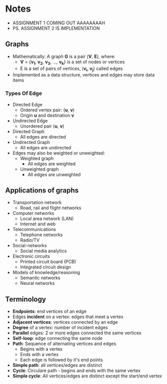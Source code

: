 # Notes

- ASSIGNMENT 1 COMING OUT AAAAAAAAH
- PS. ASSIGNMENT 2 IS IMPLEMENTATION

## Graphs

- Mathematically: A graph **G** is a pair (**V**, **E**), where:
  - **V** = {**v<sub>1</sub>**, **v<sub>2</sub>**, **v<sub>3</sub>**, ..., **v<sub>k</sub>**} is a set of nodes or vertices
  - E is a set of pairs of vertices, (**v<sub>i</sub>**, **v<sub>j</sub>**) called edges
- Implemented as a data structure, vertices and edges may store data items

### Types Of Edge

- Directed Edge
  - Ordered vertex pair: (**u**, **v**)
  - Origin **u** and destination **v**
- Undirected Edge
  - Unordered pair (**u**, **v**)
- Directed Graph
  - All edges are directed
- Undirected Graph
  - All edges are undirected
- Edges may also be weighted or unweighted:
  - Weighted graph
    - All edges are weighted
  - Unweighted graph
    - All edges are unweighted

## Applications of graphs

- Transportation network
  - Road, rail and flight networks
- Computer networks
  - Local area network (LAN)
  - Internet and web
- Telecommunications
  - Telephone networks
  - Radio/TV
- Social-networks
  - Social media analytics
- Electronic circuits
  - Printed circuit board (PCB)
  - Integrated circuit design
- Models of knowledge/reasoning
  - Semantic networks
  - Neural networks

## Terminology

- **Endpoints**: end vertices of an edge
- Edges **incident** on a vertex: edges that meet a vertex
- **Adjacent vertices**: vertices connected by an edge
- **Degree** of a vertex: number of incident edges
- **Parallel** edges: 2 or more edges connected the same vertices
- **Self-loop**: edge connecting the same node
- **Path**: Sequence of alternating vertices and edges
  - Begins with a vertex
  - Ends with a vertex
  - Each edge is followed by it's end points
- **Simple path**: all vertices/edges are distinct
- **Cycle**: Circulare path - begins and ends with the same vertex
- **Simple cycle**: All vertices/edges are distinct except the start/end vertex
